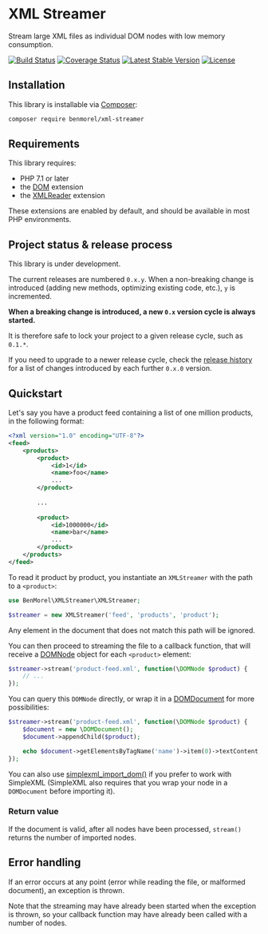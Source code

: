 # XML Streamer

Stream large XML files as individual DOM nodes with low memory consumption.

[![Build Status](https://secure.travis-ci.org/BenMorel/XMLStreamer.svg?branch=master)](http://travis-ci.org/BenMorel/XMLStreamer)
[![Coverage Status](https://coveralls.io/repos/BenMorel/XMLStreamer/badge.svg?branch=master)](https://coveralls.io/r/BenMorel/XMLStreamer?branch=master)
[![Latest Stable Version](https://poser.pugx.org/benmorel/xml-streamer/v/stable)](https://packagist.org/packages/benmorel/xml-streamer)
[![License](https://img.shields.io/badge/license-MIT-blue.svg)](http://opensource.org/licenses/MIT)

## Installation

This library is installable via [Composer](https://getcomposer.org/):

```bash
composer require benmorel/xml-streamer
```

## Requirements

This library requires:

- PHP 7.1 or later
- the [DOM](http://php.net/manual/en/book.dom.php) extension
- the [XMLReader](http://php.net/manual/en/book.xmlreader.php) extension

These extensions are enabled by default, and should be available in most PHP environments.

## Project status & release process

This library is under development.

The current releases are numbered `0.x.y`. When a non-breaking change is introduced (adding new methods, optimizing
existing code, etc.), `y` is incremented.

**When a breaking change is introduced, a new `0.x` version cycle is always started.**

It is therefore safe to lock your project to a given release cycle, such as `0.1.*`.

If you need to upgrade to a newer release cycle, check the [release history](https://github.com/BenMorel/XMLStreamer/releases)
for a list of changes introduced by each further `0.x.0` version.

## Quickstart

Let's say you have a product feed containing a list of one million products, in the following format:

```xml
<?xml version="1.0" encoding="UTF-8"?>
<feed>
    <products>
        <product>
            <id>1</id>
            <name>foo</name>
            ...
        </product>
    
        ...
    
        <product>
            <id>1000000</id>
            <name>bar</name>
            ...
        </product>
    </products>
</feed>
```

To read it product by product, you instantiate an `XMLStreamer` with the path to a `<product>`:

```php
use BenMorel\XMLStreamer\XMLStreamer;

$streamer = new XMLStreamer('feed', 'products', 'product');
```

Any element in the document that does not match this path will be ignored.

You can then proceed to streaming the file to a callback function, that will receive a [DOMNode](http://php.net/manual/en/class.domnode.php) object for each `<product>` element:

```php
$streamer->stream('product-feed.xml', function(\DOMNode $product) {
    // ...
});
```

You can query this `DOMNode` directly, or wrap it in a [DOMDocument](http://php.net/manual/en/class.domdocument.php) for more possibilities:

```php
$streamer->stream('product-feed.xml', function(\DOMNode $product) {
    $document = new \DOMDocument();
    $document->appendChild($product);

    echo $document->getElementsByTagName('name')->item(0)->textContent; // foo, ..., bar
});
```

You can also use [simplexml_import_dom()](http://php.net/manual/en/function.simplexml-import-dom.php) if you prefer to work with SimpleXML (SimpleXML also requires that you wrap your node in a `DOMDocument` before importing it).

### Return value

If the document is valid, after all nodes have been processed, `stream()` returns the number of imported nodes.

## Error handling

If an error occurs at any point (error while reading the file, or malformed document), an exception is thrown.

Note that the streaming may have already been started when the exception is thrown, so your callback function may have already been called with a number of nodes.
